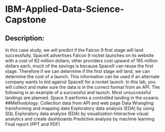 # IBM-Applied-Data-Science-Capstone
## Description:
In this case study, we will predict if the Falcon 9 first stage will land successfully. SpaceX advertises Falcon 9 rocket launches on its website with a cost of 62 million dollars; other providers cost upward of 165 million dollars each, much of the savings is because SpaceX can reuse the first stage. Therefore if we can determine if the first stage will land, we can determine the cost of a launch. This information can be used if an alternate company wants to bid against SpaceX for a rocket launch. In this lab, you will collect and make sure the data is in the correct format from an API. The following is an example of a successful and launch.
Most unsuccessful landings are planned. Space X performs a controlled landing in the oceans.
##Methodology:
Collection data from API and web page
Data Wrangling: transforming and mapping data
Exploratory data analysis (EDA) by using SQL
Exploratory data analysis (EDA) by visualization
Interactive visual analytics and create dashboards
Predictive analysis by machine learning
Final report (PPT and PDF)
